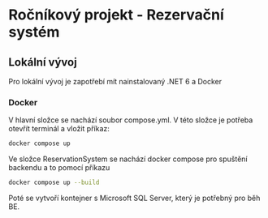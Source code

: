 # Ročníkový projekt - Rezervační systém

## Lokální vývoj

Pro lokální vývoj je zapotřebí mít nainstalovaný .NET 6 a Docker 

### Docker
V hlavní složce se nachází soubor compose.yml. V této složce je potřeba otevřít terminál a vložit příkaz:
```bash
docker compose up
```

Ve složce ReservationSystem se nachází docker compose pro spuštění backendu a to pomocí příkazu
```bash
docker compose up --build
```

Poté se vytvoří kontejner s Microsoft SQL Server, který je potřebný pro běh BE.
